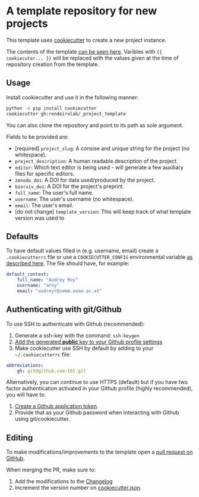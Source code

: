 # A template repository for new projects

This template uses [cookiecutter](https://github.com/cookiecutter/cookiecutter) to create a new project instance.

The contents of the template <a href="{{ cookiecutter.project_slug }}">can be seen here</a>. Varibles with `{{ cookiecuter... }}` will be replaced with the values given at the time of repository creation from the template.

## Usage
Install cookiecutter and use it in the following manner:
```bash
python -m pip install cookiecutter
cookiecutter gh:rendeirolab/_project_template
```
You can also clone the repository and point to its path as sole argument.

Fields to be provided are:
- [required] `project_slug`: A consise and unique string for the project (no whitespace).
- `project_description`: A human readable description of the project.
- `editor`: Which text editor is being used - will generate a few auxiliary files for specific editors.
- `zenodo_doi`: A DOI for data used/produced by the project.
- `biorxiv_doi`:  A DOI for the project's preprint.
- `full_name`: The user's full name.
- `username`:  The user's username (no whitespace).
- `email`: The user's email.
- [do not change] `template_version`: This will keep track of what template version was used to 

## Defaults
To have default values filled in (e.g. username, email) create a `.cookiecutterrc` file or use a `COOKIECUTTER_CONFIG` environmental variable [as described here](https://cookiecutter.readthedocs.io/en/stable/advanced/user_config.html).
The file should have, for example:
```yaml
default_context:
    full_name: "Audrey Roy"
    username: "aroy"
    email: "audreyr@cemm.oeaw.ac.at"
```

## Authenticating with git/Github
To use SSH to authenticate with Github (recommended):
1. Generate a ssh-key with the command: `ssh-keygen`
2. [Add the generated **public** key to your Github profile settings](https://docs.github.com/en/authentication/connecting-to-github-with-ssh/adding-a-new-ssh-key-to-your-github-account)
3. Make cookiecutter use SSH by default by adding to your `~/.cookiecutterrc` file:
```yaml
abbreviations:
    gh: git@github.com:{0}.git
```
Alternatively, you can continue to use HTTPS (default) but if you have two factor authentication activated in your Github profile (highly recommended), you will have to:
1. [Create a Github application token](https://docs.github.com/en/authentication/keeping-your-account-and-data-secure/creating-a-personal-access-token).
2. Provide that as your Github password when interacting with Github using git/cookiecutter.

## Editing
To make modifications/improvements to the template open a [pull request on GitHub](https://github.com/rendeirolab/_project_template/pulls).

When merging the PR, make sure to:
1. Add the modifications to the [Changelog](Changelog.md)
2. Increment the version number on [cookiecutter.json](cookiecutter.json).
